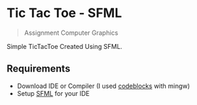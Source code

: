 # Tic Tac Toe - SFML

> Assignment Computer Graphics

Simple TicTacToe Created Using SFML.

## Requirements

- Download IDE or Compiler (I used [codeblocks](https://www.codeblocks.org/) with mingw)
- Setup [SFML](https://www.sfml-dev.org/tutorials/2.5/) for your IDE
